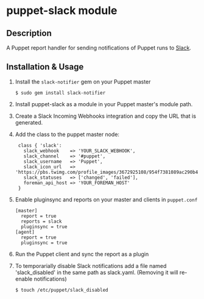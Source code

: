 puppet-slack module
===================

Description
-----------

A Puppet report handler for sending notifications of Puppet runs to [Slack](http://www.slack.com).

Installation & Usage
--------------------

1.  Install the `slack-notifier` gem on your Puppet master

        $ sudo gem install slack-notifier

2.  Install puppet-slack as a module in your Puppet master's module path.

3.  Create a Slack Incoming Webhooks integration and copy the URL that is generated.

4. Add the class to the puppet master node:

        class { 'slack':
          slack_webhook    => 'YOUR_SLACK_WEBHOOK',
          slack_channel    => '#puppet',
          slack_username   => 'Puppet',
          slack_icon_url   => 'https://pbs.twimg.com/profile_images/3672925108/954f7381089ac290b4690c5ffd9dd7d3.png',
          slack_statuses   => ['changed', 'failed'],
          foreman_api_host => 'YOUR_FOREMAN_HOST'
        }

5.  Enable pluginsync and reports on your master and clients in `puppet.conf`

        [master]
          report = true
          reports = slack
          pluginsync = true
        [agent]
          report = true
          pluginsync = true

6.  Run the Puppet client and sync the report as a plugin

7.  To temporarially disable Slack notifications add a file named 'slack_disabled' in the same path as slack.yaml.
	(Removing it will re-enable notifications)

		$ touch /etc/puppet/slack_disabled

